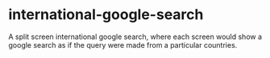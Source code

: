 # international-google-search
A split screen international google search, where each screen would show a google search as if the query were made from a particular countries. 

